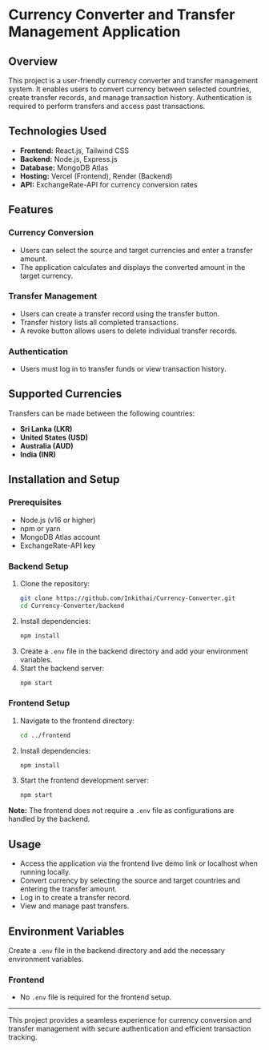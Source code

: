 # Currency Converter and Transfer Management Application

## Overview
This project is a user-friendly currency converter and transfer management system. It enables users to convert currency between selected countries, create transfer records, and manage transaction history. Authentication is required to perform transfers and access past transactions.

## Technologies Used
- **Frontend:** React.js, Tailwind CSS  
- **Backend:** Node.js, Express.js  
- **Database:** MongoDB Atlas  
- **Hosting:** Vercel (Frontend), Render (Backend)  
- **API:** ExchangeRate-API for currency conversion rates  

## Features
### Currency Conversion
- Users can select the source and target currencies and enter a transfer amount.
- The application calculates and displays the converted amount in the target currency.

### Transfer Management
- Users can create a transfer record using the transfer button.
- Transfer history lists all completed transactions.
- A revoke button allows users to delete individual transfer records.

### Authentication
- Users must log in to transfer funds or view transaction history.

## Supported Currencies
Transfers can be made between the following countries:
- **Sri Lanka (LKR)**
- **United States (USD)**
- **Australia (AUD)**
- **India (INR)**

## Installation and Setup

### Prerequisites
- Node.js (v16 or higher)
- npm or yarn
- MongoDB Atlas account
- ExchangeRate-API key

### Backend Setup
1. Clone the repository:
   ```sh
   git clone https://github.com/Inkithai/Currency-Converter.git
   cd Currency-Converter/backend
   ```
2. Install dependencies:
   ```sh
   npm install
   ```
3. Create a `.env` file in the backend directory and add your environment variables.
4. Start the backend server:
   ```sh
   npm start
   ```

### Frontend Setup
1. Navigate to the frontend directory:
   ```sh
   cd ../frontend
   ```
2. Install dependencies:
   ```sh
   npm install
   ```
3. Start the frontend development server:
   ```sh
   npm start
   ```
**Note:** The frontend does not require a `.env` file as configurations are handled by the backend.

## Usage
- Access the application via the frontend live demo link or localhost when running locally.
- Convert currency by selecting the source and target countries and entering the transfer amount.
- Log in to create a transfer record.
- View and manage past transfers.

## Environment Variables
Create a `.env` file in the backend directory and add the necessary environment variables.

### Frontend
- No `.env` file is required for the frontend setup.

---
This project provides a seamless experience for currency conversion and transfer management with secure authentication and efficient transaction tracking.
